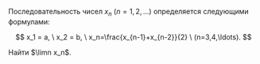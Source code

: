 Последовательность чисел $x_n \ (n=1,2,\ldots)$ определяется следующими формулами:

$$ x_1 = a, \ x_2 = b, \ x_n=\frac{x_{n-1}+x_{n-2}}{2} \ (n=3,4,\ldots). $$

Найти $\limn x_n$.